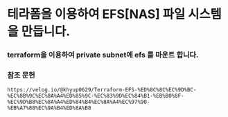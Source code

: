 # 테라폼을 이용하여 EFS[NAS] 파일 시스템을 만듭니다.

### terraform을 이용하여 private subnet에 efs 를 마운트 합니다.



### 참조 문헌
```
https://velog.io/@khyup0629/Terraform-EFS-%ED%8C%8C%EC%9D%BC-%EC%8B%9C%EC%8A%A4%ED%85%9C-%EC%83%9D%EC%84%B1-%EB%B0%8F-%EC%9D%B8%EC%8A%A4%ED%84%B4%EC%8A%A4%EC%97%90-%EB%A7%88%EC%9A%B4%ED%8A%B8
```